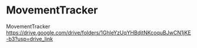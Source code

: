 # MovementTracker
MovementTracker
https://drive.google.com/drive/folders/1GhleYzUqYHBdjtNKcoquBJwCN1jKE-b3?usp=drive_link
